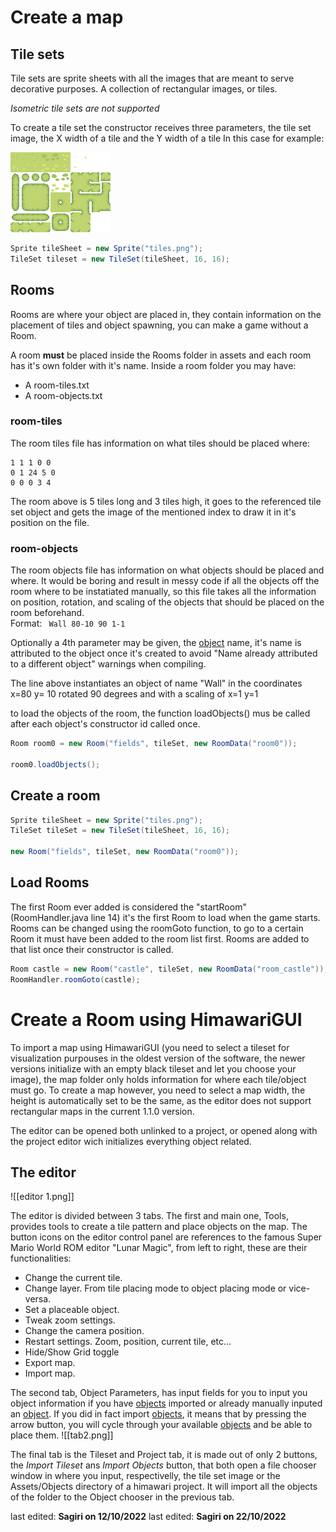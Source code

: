 # Create a map

## Tile sets

Tile sets are sprite sheets with all the images that are meant to serve decorative purposes.
A collection of rectangular images, or tiles.

_Isometric tile sets are not supported_

To create a tile set the constructor receives thre[]()e parameters, the tile set image, the X width of a tile and the Y width of a tile
In this case for example:

![image](images/tileset.png)
```java
Sprite tileSheet = new Sprite("tiles.png");
TileSet tileset = new TileSet(tileSheet, 16, 16);
```

## Rooms
Rooms are where your object are placed in, they contain information on the placement of tiles and object spawning, you can make a game without a Room.

A room **must** be placed inside the Rooms folder in assets and each room has it's own folder with it's name.
Inside a room folder you may have:
* A room-tiles.txt
* A room-objects.txt

### room-tiles
The room tiles file has information on what tiles should be placed where:
```text
1 1 1 0 0 
0 1 24 5 0 
0 0 0 3 4
```
The room above is 5 tiles long and 3 tiles high, it goes to the referenced tile set object and gets the image of the mentioned index to draw it in it's position on the file.

### room-objects
The room objects file has information on what objects should be placed and where. It would be boring and result in messy code if all the objects off the room where to be instatiated manually, so this file takes all the information on position, rotation, and scaling of the objects that should be placed on the room beforehand.<br>Format: ``` Wall 80-10 90 1-1```

Optionally a 4th parameter may be given, the [object](Objects) name, it's name is attributed to the object once it's created to avoid "Name already attributed to a different object" warnings when compiling.

The line above instantiates an object of name "Wall" in the coordinates x=80 y= 10 rotated 90 degrees and with a scaling of x=1 y=1

to load the objects of the room, the function loadObjects() mus be called after each object's constructor id called once.
```java
Room room0 = new Room("fields", tileSet, new RoomData("room0"));

room0.loadObjects();
``` 

## Create a room
```java
Sprite tileSheet = new Sprite("tiles.png");
TileSet tileSet = new TileSet(tileSheet, 16, 16);

new Room("fields", tileSet, new RoomData("room0"));
```

## Load Rooms
The first Room ever added is considered the "startRoom" (RoomHandler.java line 14) it's the first Room to load when the game starts. Rooms can be changed using the roomGoto function, to go to a certain Room it must have been added to the room list first. Rooms are added to that list once their  constructor is called. 

```java
Room castle = new Room("castle", tileSet, new RoomData("room_castle"));
RoomHandler.roomGoto(castle);
```

# Create a Room using HimawariGUI
To import a map using HimawariGUI (you need to select a tileset for visualization purpouses in the oldest version of the software, the newer versions initialize with an empty black tileset and let you choose your image), the map folder only holds information for where each tile/object must go.
To create a map however, you need to select a map width, the height is automatically set to be the same, as the editor does not support rectangular maps in the current 1.1.0 version.

The editor can be opened both unlinked to a project, or opened along with the project editor wich initializes everything object related.

## The editor

![[editor 1.png]]

The editor is divided between 3 tabs.
The first and main one, Tools, provides tools to create a tile pattern and place objects on the map.
The button icons on the editor control panel are references to the famous Super Mario World ROM editor "Lunar Magic", from left to right, these are their functionalities:
* Change the current tile.
* Change layer. From tile placing mode to object placing mode or vice-versa.
* Set a placeable object.
* Tweak zoom settings.
* Change the camera position.
* Restart settings. Zoom, position, current tile, etc...
* Hide/Show Grid toggle
* Export map.
* Import map.

The second tab, Object Parameters, has input fields for you to input you object information if you have [objects](Objects) imported or already manually inputed an [object](Objects). 
If you did in fact import [objects](Objects), it means that by pressing the arrow button, you will cycle through your available [objects](Objects) and be able to place them.
![[tab2.png]]

The final tab is the Tileset and Project tab, it is made out of only 2 buttons, the _Import Tileset_ ans _Import Objects_ button, that both open a file chooser window in where you input, respectivelly, the tile set image or the Assets/Objects directory of a himawari project. It will import all the objects of the folder to the Object chooser in the previous tab.

last edited: **Sagiri on 12/10/2022**
last edited: **Sagiri on 22/10/2022**